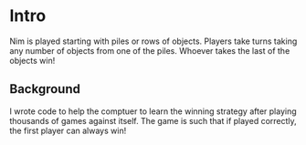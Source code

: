 # Intro
Nim is played starting with piles or rows of objects. 
Players take turns taking any number of objects from one of the piles. Whoever takes the last of the objects win!
## Background
I wrote code to help the comptuer to learn the winning strategy after playing thousands of games against itself.
The game is such that if played correctly, the first player can always win!
